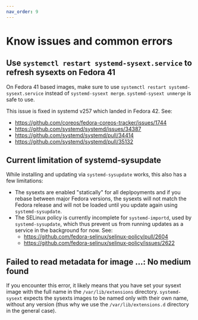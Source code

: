 ```yaml
---
nav_order: 9
---
```


# Know issues and common errors

## Use `systemctl restart systemd-sysext.service` to refresh sysexts on Fedora 41

On Fedora 41 based images, make sure to use `systemctl restart
systemd-sysext.service` instead of `systemd-sysext merge`. `systemd-sysext
unmerge` is safe to use.

This issue is fixed in systemd v257 which landed in Fedora 42. See:
- <https://github.com/coreos/fedora-coreos-tracker/issues/1744>
- <https://github.com/systemd/systemd/issues/34387>
- <https://github.com/systemd/systemd/pull/34414>
- <https://github.com/systemd/systemd/pull/35132>

## Current limitation of systemd-sysupdate

While installing and updating via `systemd-sysupdate` works, this also has a
few limitations:
- The sysexts are enabled "statically" for all deplpoyments and if you rebase
  between major Fedora versions, the sysexts will not match the Fedora release
  and will not be loaded until you update again using `systemd-sysupdate`.
- The SELinux policy is currently incomplete for `systemd-importd`, used by
  `systemd-sysupdate`, which thus prevent us from running updates as a service
  in the background for now. See:
  - <https://github.com/fedora-selinux/selinux-policy/pull/2604>
  - <https://github.com/fedora-selinux/selinux-policy/issues/2622>

## Failed to read metadata for image ...: No medium found

If you encounter this error, it likely means that you have set your sysext
image with the full name in the `/var/lib/extensions` directory.
`systemd-sysext` expects the sysexts images to be named only with their own
name, without any version (thus why we use the `/var/lib/extensions.d`
directory in the general case).
